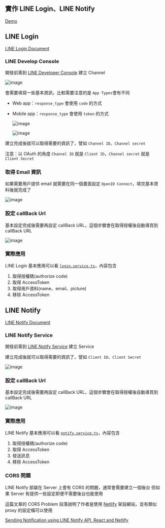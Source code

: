## 實作 LINE Login、LINE Notify

[Demo](https://oauthloginbyline.netlify.app/)

## LINE Login

[LINE Login Document](https://developers.line.biz/en/reference/line-login/#issue-access-token)

### LINE Develop Console

  開發前需到 [LINE Developer Console](https://developers.line.biz/console/) 建立 Channel

  ![image](https://user-images.githubusercontent.com/30744341/176721751-ba4288f6-28b5-409a-8a24-b98114945d81.png)

  會需要填寫一些基本資訊，比較需要注意的是 `App Types`會有不同

* Web app：`response_type` 會使用 `code` 的方式
* Mobile app：`response_type` 會使用 `token` 的方式
  
  ![image](https://user-images.githubusercontent.com/30744341/176722440-fad62794-3504-48cc-810c-d0c283b7fab7.png)

  ![image](https://user-images.githubusercontent.com/30744341/176723295-03161264-bd82-4bda-b1fe-f7549fea3b75.png)

建立完成後就可以取得需要的資訊了，譬如 `Channel ID`、`Channel secret`

注意：以 OAuth 的角度 `Channel ID` 就是 `Client ID`，`Channel secret` 就是 `Client Secret`

### 取得 Email 資訊

  如果需要用戶提供 email 就需要在同一個畫面設定 `OpenID Connect`，填完基本資料後就完成了

  ![image](https://user-images.githubusercontent.com/30744341/176724964-a308d656-cc8c-44e5-b6a9-62d77d04b8ba.png)

### 設定 callBack Url

  基本設定完成後需要再設定 callBack URL，這個步驟會在取得授權後自動導頁到 callBack URL

  ![image](https://user-images.githubusercontent.com/30744341/176728415-f00c9a77-43f5-4c56-8450-482a02dee3dd.png)
  
### 實際應用

  LINE Login 基本應用可以看 [`login.service.ts`](https://github.com/qazs10015/OAuthLoginByLINE/blob/master/src/app/login/login.service.ts)，內容包含

  1. 取得授權碼(authorize code)
  2. 取得 AccessToken
  3. 取得用戶資料(name、email、picture)
  4. 移除 AccessToken

## LINE Notify

[LINE Notify Document](https://notify-bot.line.me/doc/en/)

### LINE Notify Service

  開發前需到 [LINE Notify Service](https://notify-bot.line.me/my/services/) 建立 Service

  建立完成後就可以取得需要的資訊了，譬如 `Client ID`、`Client Secret`

  ![image](https://user-images.githubusercontent.com/30744341/176727860-7cf14d78-4eea-4880-8bcd-1980836bc93f.png)

  ### 設定 callBack Url

  基本設定完成後需要再設定 callBack URL，這個步驟會在取得授權後自動導頁到 callBack URL

  ![image](https://user-images.githubusercontent.com/30744341/176726887-185a1d23-ba4a-4aaa-a372-fe80d9e37911.png)

### 實際應用

  LINE Notify 基本應用可以看 [`notify.service.ts`](https://github.com/qazs10015/OAuthLoginByLINE/blob/master/src/app/notify/notify.service.ts)，內容包含

  1. 取得授權碼(authorize code)
  2. 取得 AccessToken
  3. 發送訊息
  4. 移除 AccessToken

### CORS 問題

  LINE Notify 部屬在 Server 上會有 CORS 的問題，通常會需要建立一個後台
  但如果 Server 有提供一些設定即便不需要後台也能使用

  這篇文章的 CORS Problem 段落說明了作者是使用 [Netlify](https://www.netlify.com/) 架設網站，並有類似 proxy 的設定檔可以使用

  [Sending Notification using LINE Notify API, React and Netlify](https://towardsdev.com/sending-notification-with-line-notify-using-react-and-netlify-7a86006705e7)
  
